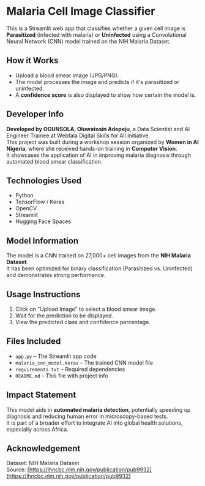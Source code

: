 #  Malaria Cell Image Classifier

This is a Streamlit web app that classifies whether a given cell image is **Parasitized** (infected with malaria) or **Uninfected** using a Convolutional Neural Network (CNN) model trained on the NIH Malaria Dataset.

## How it Works
- Upload a blood smear image (JPG/PNG).
- The model processes the image and predicts if it's parasitized or uninfected.
- A **confidence score** is also displayed to show how certain the model is.

##  Developer Info
**Developed by OGUNSOLA, Oluwatosin Adepeju**, a Data Scientist and AI Engineer Trainee at Webfala Digital Skills for All Initiative.  
This project was built during a workshop session organized by **Women in AI Nigeria**, where she received hands-on training in **Computer Vision**.  
It showcases the application of AI in improving malaria diagnosis through automated blood smear classification.

##  Technologies Used
- Python 
- TensorFlow / Keras
- OpenCV
- Streamlit
- Hugging Face Spaces

##  Model Information
The model is a CNN trained on 27,000+ cell images from the **NIH Malaria Dataset**.  
It has been optimized for binary classification (Parasitized vs. Uninfected) and demonstrates strong performance.

##  Usage Instructions
1. Click on "Upload Image" to select a blood smear image.
2. Wait for the prediction to be displayed.
3. View the predicted class and confidence percentage.

##  Files Included
- `app.py` – The Streamlit app code
- `malaria_cnn_model.keras` – The trained CNN model file
- `requirements.txt` – Required dependencies
- `README.md` – This file with project info

##  Impact Statement
This model aids in **automated malaria detection**, potentially speeding up diagnosis and reducing human error in microscopy-based tests.  
It is part of a broader effort to integrate AI into global health solutions, especially across Africa.

##  Acknowledgement
Dataset: NIH Malaria Dataset  
Source: [https://lhncbc.nlm.nih.gov/publication/pub9932](https://lhncbc.nlm.nih.gov/publication/pub9932)

